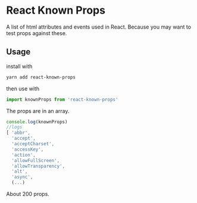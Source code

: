 # React Known Props

A list of html attributes and events used in React.
Because you may want to test props against these.

## Usage

install with
```sh
yarn add react-known-props
```

then use with
```js
import knownProps from 'react-known-props'
```

The props are in an array.
```js
console.log(knownProps)
//logs
[ 'abbr',
  'accept',
  'acceptCharset',
  'accessKey',
  'action',
  'allowFullScreen',
  'allowTransparency',
  'alt',
  'async',
  (...)
```

About 200 props.